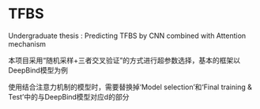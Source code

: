 # TFBS
Undergraduate thesis : Predicting TFBS by CNN combined with Attention mechanism

本项目采用“随机采样+三者交叉验证”的方式进行超参数选择，基本的框架以DeepBind模型为例

使用结合注意力机制的模型时，需要替换掉‘Model selection’和‘Final training & Test’中的与DeepBind模型对应d的部分
